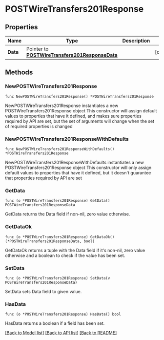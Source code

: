 # POSTWireTransfers201Response

## Properties

Name | Type | Description | Notes
------------ | ------------- | ------------- | -------------
**Data** | Pointer to [**POSTWireTransfers201ResponseData**](POSTWireTransfers201ResponseData.md) |  | [optional] 

## Methods

### NewPOSTWireTransfers201Response

`func NewPOSTWireTransfers201Response() *POSTWireTransfers201Response`

NewPOSTWireTransfers201Response instantiates a new POSTWireTransfers201Response object
This constructor will assign default values to properties that have it defined,
and makes sure properties required by API are set, but the set of arguments
will change when the set of required properties is changed

### NewPOSTWireTransfers201ResponseWithDefaults

`func NewPOSTWireTransfers201ResponseWithDefaults() *POSTWireTransfers201Response`

NewPOSTWireTransfers201ResponseWithDefaults instantiates a new POSTWireTransfers201Response object
This constructor will only assign default values to properties that have it defined,
but it doesn't guarantee that properties required by API are set

### GetData

`func (o *POSTWireTransfers201Response) GetData() POSTWireTransfers201ResponseData`

GetData returns the Data field if non-nil, zero value otherwise.

### GetDataOk

`func (o *POSTWireTransfers201Response) GetDataOk() (*POSTWireTransfers201ResponseData, bool)`

GetDataOk returns a tuple with the Data field if it's non-nil, zero value otherwise
and a boolean to check if the value has been set.

### SetData

`func (o *POSTWireTransfers201Response) SetData(v POSTWireTransfers201ResponseData)`

SetData sets Data field to given value.

### HasData

`func (o *POSTWireTransfers201Response) HasData() bool`

HasData returns a boolean if a field has been set.


[[Back to Model list]](../README.md#documentation-for-models) [[Back to API list]](../README.md#documentation-for-api-endpoints) [[Back to README]](../README.md)


